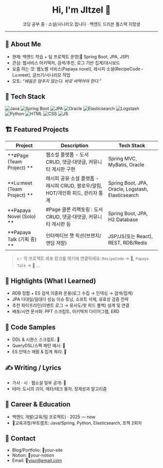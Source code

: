 <!-- 프로필 배너나 간단한 인사 -->
<h1 align="center">Hi, I'm JItzel 👋</h1>
<p align="center">
  코딩 공부 중 · 소설/시나리오 씁니다 · 백엔드 드리븐 풀스택 지망생
</p>

---

## 🙋 About Me
- 현재: 백엔드 학습 + 팀 프로젝트 운영(🧪 Spring Boot, JPA, JSP)
- 관심: 웹서비스 아키텍처, 검색/추천, 로그 기반 집계/대시보드
- 요즘 하는 것: 웹노벨 서비스(Papaya novel), 레시피 소셜(RecipeCode - Lu:meet), 글쓰기/시나리오 작업
- 모토: _“배움은 멈추지 않는다. 바로 써먹어야 한다.”_

## 🧰 Tech Stack
<!-- shields.io 뱃지는 필요만큼 추가 -->
![Java](https://img.shields.io/badge/Java-17+-orange)
![Spring Boot](https://img.shields.io/badge/Spring%20Boot-3.x-6DB33F)
![JPA](https://img.shields.io/badge/JPA-Hibernate-59666C)
![Oracle](https://img.shields.io/badge/DB-Oracle%20%7C%20H2-blue)
![Elasticsearch](https://img.shields.io/badge/Search-Elasticsearch-005571)
![Logstash](https://img.shields.io/badge/ETL-Logstash-4C9A2A)
![Python](https://img.shields.io/badge/Python-3.x-yellow)
![HTML](https://img.shields.io/badge/HTML5-E34F26)
![CSS](https://img.shields.io/badge/CSS3-1572B6)
![JS](https://img.shields.io/badge/JavaScript-ES6+-F7DF1E)

## 🏗️ Featured Projects
| Project | Description | Tech Stack |
|---|---|---|
| **#Page (Team Project) ** | 웹소설 플랫폼 - 도서 CRUD, 댓글·대댓글, 커뮤니티 게시판 구현 | Spring MVC, MyBatis, Oracle |
| **Lu:meet (Team Project) ** | 레시피 공유 소셜 플랫폼 - 레시피 CRUD, 팔로우/알림, HOT/개인화 피드, 관리자 통계 | Spring Boot, JPA, Oracle, Logstash, Elasticsearch |
| **Papaya Novel (Solo) ** | #Page 클론 리팩토링 : 도서 CRUD, 댓글·대댓글, 커뮤니티 게시판 등 | Spring Boot, JPA, H2 Database |
| **Papaya Talk (기획 중) ** | 인터랙티브 챗 픽션(브랜치/엔딩 저장) | JSP/JS(또는 React), REST, RDB/Redis |

> 👉 각 프로젝트 레포 링크를 여기에 연결하세요: `RecipeCode` → 🔧<repo link>, `Papaya Talk` → 🔧<link> …

## 🎯 Highlights (What I Learned)
- RDB 정합 + ES 검색 이중화 운용(로그 수집 → 인덱싱 → 검색/집계)
- JPA 다대일/일대다 성능 이슈 튜닝, 소프트 삭제, 유효성 검증 전략
- 추천 파이프라인(이벤트 로그 → 유사도/핫 피드 폴백) 설계 및 연결
- 배포/시연 문서화: PPT 스크립트, 아키텍처 다이어그램, ERD

## 🧪 Code Samples
- DDL & 시퀀스 스크립트: 🔧<link>
- QueryDSL/스펙 패턴 예시: 🔧<link>
- ES 인덱스 매핑 & 집계 쿼리: 🔧<link>

## ✍️ Writing / Lyrics
- 가사 · 시 · 웹소설 일부 공개: 🔧<Notion or Blog link>
- 테마: 도시의 괴이, 메타/테크 풍자, 정체성과 알고리즘

## 🧭 Career & Education
- 백엔드 개발(교육/팀 프로젝트) · 2025 — now  
- 🔧교육과정/부트캠프: Java/Spring, Python, Elasticsearch, 프젝 2회차

## 🤝 Contact
- Blog/Portfolio: 🔧your-site
- Notion: 🔧your-notion
- Email: 🔧your@email.com
